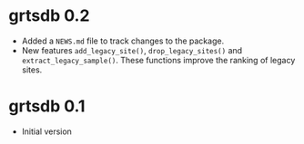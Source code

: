# grtsdb 0.2

* Added a `NEWS.md` file to track changes to the package.
* New features `add_legacy_site()`, `drop_legacy_sites()` and
  `extract_legacy_sample()`.
  These functions improve the ranking of legacy sites.

# grtsdb 0.1

* Initial version
